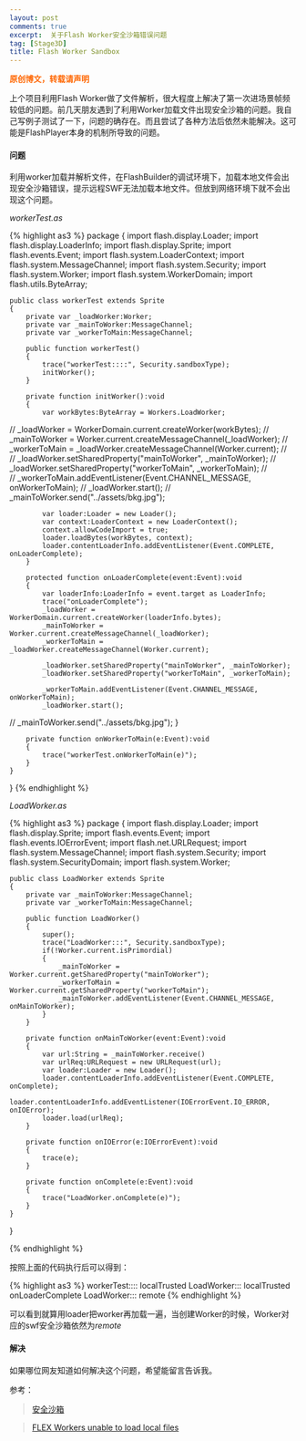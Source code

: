 ```yaml
---
layout: post
comments: true
excerpt:  关于Flash Worker安全沙箱错误问题
tag: [Stage3D]
title: Flash Worker Sandbox
---
```

<span style="color: #ff6600;"><strong>原创博文，转载请声明</strong></span>

上个项目利用Flash Worker做了文件解析，很大程度上解决了第一次进场景帧频较低的问题。前几天朋友遇到了利用Worker加载文件出现安全沙箱的问题。我自己写例子测试了一下，问题的确存在。而且尝试了各种方法后依然未能解决。这可能是FlashPlayer本身的机制所导致的问题。

#### 问题
利用worker加载并解析文件，在FlashBuilder的调试环境下，加载本地文件会出现安全沙箱错误，提示远程SWF无法加载本地文件。但放到网络环境下就不会出现这个问题。

*workerTest.as*

{% highlight as3 %}
package
{
	import flash.display.Loader;
	import flash.display.LoaderInfo;
	import flash.display.Sprite;
	import flash.events.Event;
	import flash.system.LoaderContext;
	import flash.system.MessageChannel;
	import flash.system.Security;
	import flash.system.Worker;
	import flash.system.WorkerDomain;
	import flash.utils.ByteArray;
	
	public class workerTest extends Sprite
	{
		private var _loadWorker:Worker;
		private var _mainToWorker:MessageChannel;
		private var _workerToMain:MessageChannel;
		
		public function workerTest()
		{
			trace("workerTest::::", Security.sandboxType);
			initWorker();
		}
		
		private function initWorker():void
		{
			var workBytes:ByteArray = Workers.LoadWorker;
//			_loadWorker = WorkerDomain.current.createWorker(workBytes);
//			_mainToWorker = Worker.current.createMessageChannel(_loadWorker);
//			_workerToMain = _loadWorker.createMessageChannel(Worker.current);
//			
//			_loadWorker.setSharedProperty("mainToWorker", _mainToWorker);
//			_loadWorker.setSharedProperty("workerToMain", _workerToMain);
//			
//			_workerToMain.addEventListener(Event.CHANNEL_MESSAGE, onWorkerToMain);
//			_loadWorker.start();
//			_mainToWorker.send("../assets/bkg.jpg");
			
			var loader:Loader = new Loader();
			var context:LoaderContext = new LoaderContext();
			context.allowCodeImport = true;
			loader.loadBytes(workBytes, context);
			loader.contentLoaderInfo.addEventListener(Event.COMPLETE, onLoaderComplete);
		}
		
		protected function onLoaderComplete(event:Event):void
		{
			var loaderInfo:LoaderInfo = event.target as LoaderInfo;
			trace("onLoaderComplete");
			_loadWorker = WorkerDomain.current.createWorker(loaderInfo.bytes);
			_mainToWorker = Worker.current.createMessageChannel(_loadWorker);
			_workerToMain = _loadWorker.createMessageChannel(Worker.current);
			
			_loadWorker.setSharedProperty("mainToWorker", _mainToWorker);
			_loadWorker.setSharedProperty("workerToMain", _workerToMain);
			
			_workerToMain.addEventListener(Event.CHANNEL_MESSAGE, onWorkerToMain);
			_loadWorker.start();
//			_mainToWorker.send("../assets/bkg.jpg");
		}
		
		private function onWorkerToMain(e:Event):void
		{
			trace("workerTest.onWorkerToMain(e)");
		}
	}
}
{% endhighlight %}

*LoadWorker.as*

{% highlight as3 %}
package
{
	import flash.display.Loader;
	import flash.display.Sprite;
	import flash.events.Event;
	import flash.events.IOErrorEvent;
	import flash.net.URLRequest;
	import flash.system.MessageChannel;
	import flash.system.Security;
	import flash.system.SecurityDomain;
	import flash.system.Worker;
	
	public class LoadWorker extends Sprite
	{
		private var _mainToWorker:MessageChannel;
		private var _workerToMain:MessageChannel;
		
		public function LoadWorker()
		{
			super();
			trace("LoadWorker:::", Security.sandboxType);
			if(!Worker.current.isPrimordial)
			{
				_mainToWorker = Worker.current.getSharedProperty("mainToWorker");
				_workerToMain = Worker.current.getSharedProperty("workerToMain");
				_mainToWorker.addEventListener(Event.CHANNEL_MESSAGE, onMainToWorker);
			}
		}
		
		private function onMainToWorker(event:Event):void
		{
			var url:String = _mainToWorker.receive()
			var urlReq:URLRequest = new URLRequest(url);
			var loader:Loader = new Loader();
			loader.contentLoaderInfo.addEventListener(Event.COMPLETE, onComplete);
			loader.contentLoaderInfo.addEventListener(IOErrorEvent.IO_ERROR, onIOError);
			loader.load(urlReq);
		}
		
		private function onIOError(e:IOErrorEvent):void
		{
			trace(e);
		}
		
		private function onComplete(e:Event):void
		{
			trace("LoadWorker.onComplete(e)");
		}
	}
}

{% endhighlight %}

按照上面的代码执行后可以得到：

{% highlight as3 %}
workerTest:::: localTrusted
LoadWorker::: localTrusted
onLoaderComplete
LoadWorker::: remote
{% endhighlight %}

可以看到就算用loader把worker再加载一遍，当创建Worker的时候，Worker对应的swf安全沙箱依然为*remote*

#### 解决
如果哪位网友知道如何解决这个问题，希望能留言告诉我。

参考：

> [安全沙箱](http://help.adobe.com/zh_CN/as3/dev/WS5b3ccc516d4fbf351e63e3d118a9b90204-7e3f.html)

> [FLEX Workers unable to load local files](https://forums.adobe.com/message/5127263#5127263)

